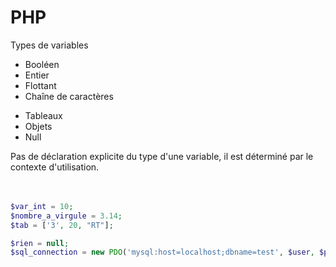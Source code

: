 # PHP
Types de variables

<div grid="~ cols-2 gap-2" m="-t-2">
    <div>
        <ul>
            <li>Booléen</li>
            <li>Entier</li>
            <li>Flottant</li>
            <li>Chaîne de caractères</li>
        </ul>
    </div>
    <div>
         <ul>
            <li>Tableaux</li>
            <li>Objets</li>
            <li>Null</li>
        </ul>
    </div>
</div>

Pas de déclaration explicite du type d'une variable, il est déterminé par le contexte d'utilisation.


<div class="space"></div>


```php
$var_int = 10;
$nombre_a_virgule = 3.14;
$tab = ['3', 20, "RT"];

$rien = null;
$sql_connection = new PDO('mysql:host=localhost;dbname=test', $user, $pass);
```


<style>
.space{
  height: 20px;
}
</style>